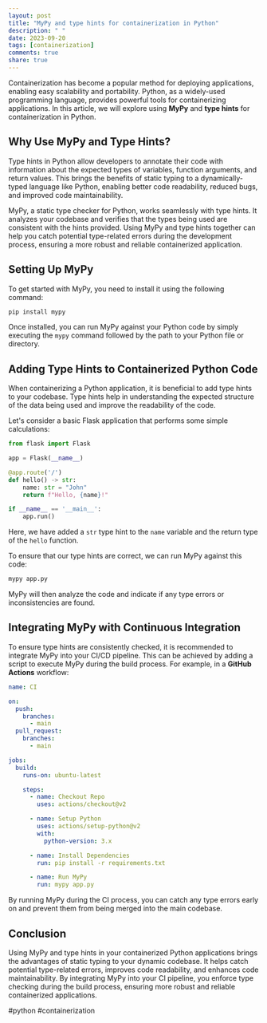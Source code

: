```yaml
---
layout: post
title: "MyPy and type hints for containerization in Python"
description: " "
date: 2023-09-20
tags: [containerization]
comments: true
share: true
---
```


Containerization has become a popular method for deploying applications, enabling easy scalability and portability. Python, as a widely-used programming language, provides powerful tools for containerizing applications. In this article, we will explore using **MyPy** and **type hints** for containerization in Python.

## Why Use MyPy and Type Hints?

Type hints in Python allow developers to annotate their code with information about the expected types of variables, function arguments, and return values. This brings the benefits of static typing to a dynamically-typed language like Python, enabling better code readability, reduced bugs, and improved code maintainability.

MyPy, a static type checker for Python, works seamlessly with type hints. It analyzes your codebase and verifies that the types being used are consistent with the hints provided. Using MyPy and type hints together can help you catch potential type-related errors during the development process, ensuring a more robust and reliable containerized application.

## Setting Up MyPy

To get started with MyPy, you need to install it using the following command:

```bash
pip install mypy
```

Once installed, you can run MyPy against your Python code by simply executing the `mypy` command followed by the path to your Python file or directory.

## Adding Type Hints to Containerized Python Code

When containerizing a Python application, it is beneficial to add type hints to your codebase. Type hints help in understanding the expected structure of the data being used and improve the readability of the code.

Let's consider a basic Flask application that performs some simple calculations:

```python
from flask import Flask

app = Flask(__name__)

@app.route('/')
def hello() -> str:
    name: str = "John"
    return f"Hello, {name}!"

if __name__ == '__main__':
    app.run()
```

Here, we have added a `str` type hint to the `name` variable and the return type of the `hello` function.

To ensure that our type hints are correct, we can run MyPy against this code:

```bash
mypy app.py
```

MyPy will then analyze the code and indicate if any type errors or inconsistencies are found.

## Integrating MyPy with Continuous Integration

To ensure type hints are consistently checked, it is recommended to integrate MyPy into your CI/CD pipeline. This can be achieved by adding a script to execute MyPy during the build process. For example, in a **GitHub Actions** workflow:

```yaml
name: CI

on:
  push:
    branches:
      - main
  pull_request:
    branches:
      - main

jobs:
  build:
    runs-on: ubuntu-latest

    steps:
      - name: Checkout Repo
        uses: actions/checkout@v2

      - name: Setup Python
        uses: actions/setup-python@v2
        with:
          python-version: 3.x

      - name: Install Dependencies
        run: pip install -r requirements.txt

      - name: Run MyPy
        run: mypy app.py
```

By running MyPy during the CI process, you can catch any type errors early on and prevent them from being merged into the main codebase.

## Conclusion

Using MyPy and type hints in your containerized Python applications brings the advantages of static typing to your dynamic codebase. It helps catch potential type-related errors, improves code readability, and enhances code maintainability. By integrating MyPy into your CI pipeline, you enforce type checking during the build process, ensuring more robust and reliable containerized applications.

#python #containerization